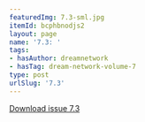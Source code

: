 ```yaml
---
featuredImg: 7.3-sml.jpg
itemId: bcphbnodjs2
layout: page
name: '7.3: '
tags:
- hasAuthor: dreamnetwork
- hasTag: dream-network-volume-7
type: post
urlSlug: '7.3'
---
```

<a href="../files/pdfs/Volume_7/7.3-Dream-Network-Bulletin_Volume-7-Number-3.pdf" download="">Download issue 7.3</a>